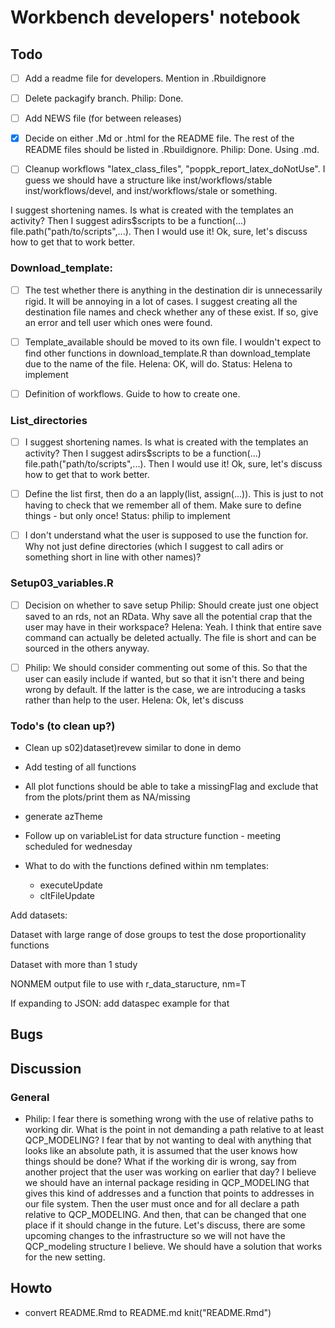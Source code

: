 # Workbench developers' notebook


## Todo
- [ ] Add a readme file for developers. Mention in .Rbuildignore

- [ ] Delete packagify branch. Philip: Done.

- [ ] Add NEWS file (for between releases)

- [x] Decide on either .Md or .html for the README file. The rest of the README files should be listed in .Rbuildignore. Philip: Done. Using .md.

- [ ] Cleanup workflows "latex_class_files", "poppk_report_latex_doNotUse". I guess we should have a structure like inst/workflows/stable inst/workflows/devel, and inst/workflows/stale or something.

I suggest shortening names. Is what is created with the templates an activity? Then I suggest adirs$scripts to be a function(...) file.path("path/to/scripts",...). Then I would use it! Ok, sure, let's discuss how to get that to work better. 

### Download_template:
- [ ] The test whether there is anything in the destination dir is unnecessarily rigid. It will be annoying in a lot of cases. I suggest creating all the destination file names and check whether any of these exist. If so, give an error and tell user which ones were found. 

- [ ] Template_available should be moved to its own file. I wouldn't expect to find other functions in download_template.R than download_template due to the name of the file. Helena: OK, will do.
Status: Helena to implement

- [ ] Definition of workflows. Guide to how to create one.
 
### List_directories
- [ ] I suggest shortening names. Is what is created with the
     templates an activity? Then I suggest adirs$scripts to be a
     function(...)  file.path("path/to/scripts",...). Then I would use
     it! Ok, sure, let's discuss how to get that to work better.
	 
- [ ] Define the list first, then do a an lapply(list,
     assign(...)). This is just to not having to check that we
     remember all of them. Make sure to define things - but only once!
     Status: philip to implement

- [ ] I don't understand what the user is supposed to use the function
for. Why not just define directories (which I suggest to call adirs or
something short in line with other names)?

### Setup03_variables.R
- [ ] Decision on whether to save setup
Philip: Should create just one object saved to an rds, not an RData. Why save all the potential crap that the user may have in their workspace? 
Helena: Yeah. I think that entire save command can actually be deleted actually. The file is short and can be sourced in the others anyway. 
- [ ] Philip: We should consider commenting out some of this. So that the user can easily include if wanted, but so that it isn't there and
     being wrong by default. If the latter is the case, we are introducing a tasks rather than help to the user. 
Helena: Ok, let's discuss 


### Todo's (to clean up?)
* Clean up s02)dataset)revew similar to done in demo


* Add testing of all functions

* All plot functions should be able to take a missingFlag and exclude that from the plots/print them as NA/missing

* generate azTheme

* Follow up on variableList for data structure function - meeting scheduled for wednesday

* What to do with the functions defined within nm templates: 
    - executeUpdate
    - cltFileUpdate
    
    
    
Add datasets:

Dataset with large range of dose groups to test the dose proportionality functions

Dataset with more than 1 study

NONMEM output file to use with r_data_staructure, nm=T

If expanding to JSON: add dataspec example for that

## Bugs

## Discussion
### General
-	Philip: I fear there is something wrong with the use of relative paths to
working dir. What is the point in not demanding a path relative to at
least QCP_MODELING? I fear that by not wanting to deal with anything
that looks like an absolute path, it is assumed that the user knows
how things should be done? What if the working dir is wrong, say from
another project that the user was working on earlier that day? I
believe we should have an internal package residing in QCP_MODELING
that gives this kind of addresses and a function that points to
addresses in our file system. Then the user must once and for all
declare a path relative to QCP_MODELING. And then, that can be changed
that one place if it should change in the future. Let's discuss, there
are some upcoming changes to the infrastructure so we will not have
the QCP_modeling structure I believe. We should have a solution that
works for the new setting. 


## Howto
- convert README.Rmd to README.md
knit("README.Rmd")
